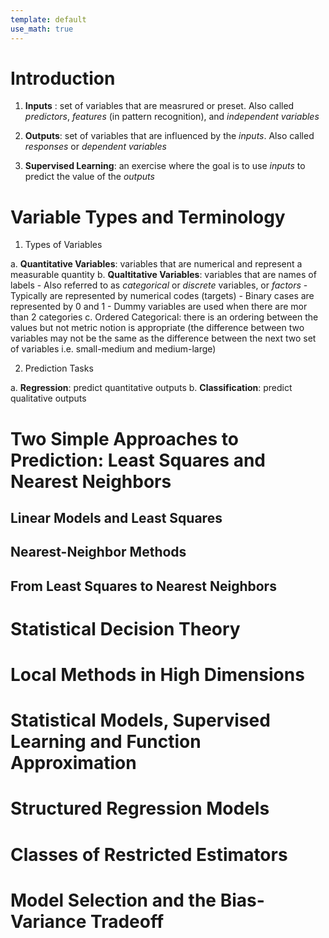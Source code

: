 ```yaml
---
template: default
use_math: true
---
```



# Introduction

1. **Inputs**
: set of variables that are measrured or preset. Also called *predictors*, *features* (in pattern recognition), and *independent variables*

2. **Outputs**: set of variables that are influenced by the *inputs*. Also called *responses* or *dependent variables*

3. **Supervised Learning**: an exercise where the goal is to use *inputs* to predict the value of the *outputs*


# Variable Types and Terminology

1. Types of Variables

  a. **Quantitative Variables**: variables that are numerical and represent a measurable quantity
  b. **Qualtitative Variables**: variables that are names of labels
    - Also referred to as *categorical* or *discrete* variables, or *factors*
    - Typically are represented by numerical codes (targets)
      - Binary cases are represented by 0 and 1
      - Dummy variables are used when there are mor than 2 categories
  c. Ordered Categorical: there is an ordering between the values but not metric notion is appropriate (the difference between two variables may not be the same as the difference between the next two set of variables i.e. small-medium and medium-large)

2. Prediction Tasks
  

  a. **Regression**: predict quantitative outputs
  b. **Classification**: predict qualitative outputs


# Two Simple Approaches to Prediction: Least Squares and Nearest Neighbors


## Linear Models and Least Squares

## Nearest-Neighbor Methods

## From Least Squares to Nearest Neighbors


# Statistical Decision Theory


# Local Methods in High Dimensions


# Statistical Models, Supervised Learning and Function Approximation



# Structured Regression Models



# Classes of Restricted Estimators



# Model Selection and the Bias-Variance Tradeoff